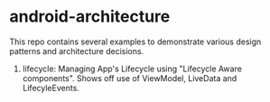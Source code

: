 # android-architecture
This repo contains several examples to demonstrate various design patterns and architecture decisions.

1. lifecycle: Managing App's Lifecycle using "Lifecycle Aware components". Shows off use of ViewModel, LiveData and LifecyleEvents. 

